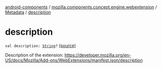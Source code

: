 [android-components](../../index.md) / [mozilla.components.concept.engine.webextension](../index.md) / [Metadata](index.md) / [description](./description.md)

# description

`val description: `[`String`](https://kotlinlang.org/api/latest/jvm/stdlib/kotlin/-string/index.html)`?` [(source)](https://github.com/mozilla-mobile/android-components/blob/master/components/concept/engine/src/main/java/mozilla/components/concept/engine/webextension/WebExtension.kt#L284)

Description of the extension:
https://developer.mozilla.org/en-US/docs/Mozilla/Add-ons/WebExtensions/manifest.json/description

